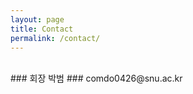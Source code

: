 ```yaml
---
layout: page
title: Contact
permalink: /contact/
---
```


<br/>
### 회장 박범
### comdo0426@snu.ac.kr
<br/>
